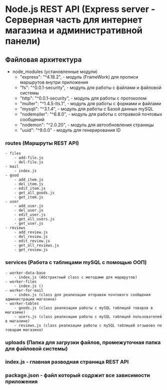 # Node.js REST API (Express server - Серверная часть для интернет магазина и административной панели)

## Файловая архитектура
-   node_modules (установленные модули)
    - "express": "^4.18.2", - модуль (FrameWork) для прописи маршрутов внутри приложения
    - "fs": "^0.0.1-security", - модуль для работы с файлами и файловой системы
    - "http": "^0.0.1-security", - модуль для работы с протоколом
    - "multer": "^1.4.5-lts.1", - модуль для работы с формами и файлами
    - "mysqli": "^3.1.4", - модуль для работы с Базой данных mySQL
    - "nodemailer": "^6.8.0", - модуль для работы с отправкой почтовых сообщений
    - "nodemon": "^2.0.20", - модуль для автообновления страницы
    - "uuid": "^9.0.0" - модуль для генерирования ID

### routes (Маршруты REST API)
    - files
        - add-file.js
        - del-file.js
    - mail
        - index.js
    - good
        - add_item.js
        - del_item.js
        - edit_item.js
        - get_all_goods.js
        - get_item.js
    - user
        - add_user.js
        - del_user.js
        - edit_user.js
        - get_all_users.js
        - get_user.js
    - reviews
        - add_review.js
        - del_review.js
        - edit_review.js
        - get_all_reviews.js
        - get_review.js

### services (Работа с таблицами mySQL с помощью ООП)
    - worker-data-base 
        - index.js (Абстрактный class с методами для маршрутов)
    - worker-files
        - index.js ()
    - worker-for-mail 
        - index.js (class для реализации отправки почтового сообщения администрации магазина)
    - worker-tables
        - goods.js (class реализации работы с mySQL таблицей товаров в магазине)
        - users.js (class реализации работы с mySQL таблицей пользователей в магазине)
        - reviews.js (class реализации работы с mySQL таблицей отзывово по товарам магазина)
    
### uploads (Папка для загрузки файлов, промежуточная папка для файловой системы)

### index.js - главная разводная страница REST API

### package.json - файл который содржит все зависимости приложения